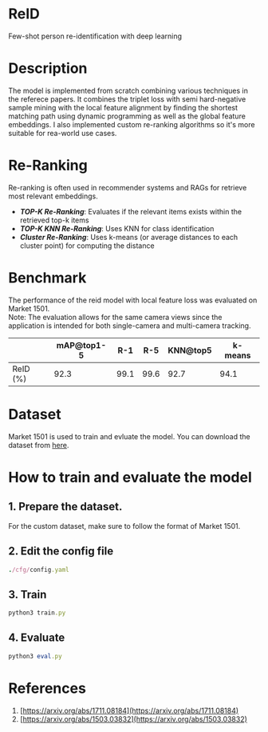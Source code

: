 # ReID
Few-shot person re-identification with deep learning

# Description
The model is implemented from scratch combining various techniques in the referece papers. It combines the triplet loss with semi hard-negative sample mining with the local feature alignment by finding the shortest matching path using dynamic programming as well as the global feature embeddings. I also implemented custom re-ranking algorithms so it's more suitable for rea-world use cases.

# Re-Ranking
Re-ranking is often used in recommender systems and RAGs for retrieve most relevant embeddings.

- ***TOP-K Re-Ranking***: Evaluates if the relevant items exists within the retrieved top-k items
- ***TOP-K KNN Re-Ranking***: Uses KNN for class identification
- ***Cluster Re-Ranking***: Uses k-means (or average distances to each cluster point) for computing the distance

# Benchmark
The performance of the reid model with local feature loss was evaluated on Market 1501.<br>
Note: The evaluation allows for the same camera views since the application is intended for both single-camera and multi-camera tracking.

|  | mAP@top1-5 | R-1 | R-5 | KNN@top5 | k-means |
| - | - | - | - | - | - |
| ReID (%) | 92.3 | 99.1 | 99.6 | 92.7 | 94.1 |

# Dataset
Market 1501 is used to train and evluate the model. You can download the dataset from [here](https://www.kaggle.com/datasets/pengcw1/market-1501/data).

# How to train and evaluate the model
## 1. Prepare the dataset.
For the custom dataset, make sure to follow the format of Market 1501.

## 2. Edit the config file
```rb
./cfg/config.yaml
```

## 3. Train
```rb
python3 train.py
```

## 4. Evaluate
```rb
python3 eval.py
```

# References
1. [https://arxiv.org/abs/1711.08184](https://arxiv.org/abs/1711.08184)
2. [https://arxiv.org/abs/1503.03832](https://arxiv.org/abs/1503.03832)
